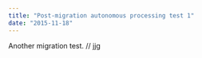 ```yaml
---
title: "Post-migration autonomous processing test 1"
date: "2015-11-18"
---
```


<div class="content">
<p>Another migration test. // jjg</p>
<p><a href="assets/5-image1.png" target="_blank"> <img alt="" src="/preposterous/assets/5-image1.png"/> </a></p>
</div>
